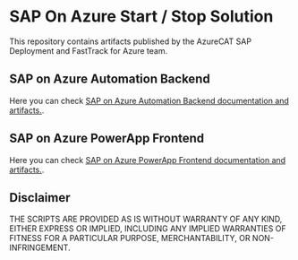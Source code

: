# SAP On Azure Start / Stop Solution

This repository contains artifacts published by the AzureCAT SAP Deployment and FastTrack for Azure team.

## SAP on Azure Automation Backend

Here you can check [SAP on Azure Automation Backend documentation and artifacts.](./Automation-Backend).

## SAP on Azure PowerApp Frontend

Here you can check [SAP on Azure PowerApp Frontend documentation and artifacts.](./PowerApp-Frontend).

## Disclaimer

THE SCRIPTS ARE PROVIDED AS IS WITHOUT WARRANTY OF ANY KIND, EITHER EXPRESS OR IMPLIED, INCLUDING ANY IMPLIED WARRANTIES OF FITNESS FOR A PARTICULAR PURPOSE, MERCHANTABILITY, OR NON-INFRINGEMENT.

